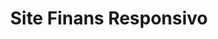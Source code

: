 <h1 align="center" >Site Finans Responsivo</h1>
<br><br>
<div align="center">
<img src="https://user-images.githubusercontent.com/90112622/184542454-e160f2d9-09bb-4828-852a-004cb6175587.png" alt="">
<br><br>
<div align="center">
<img src="https://user-images.githubusercontent.com/90112622/184542454-e160f2d9-09bb-4828-852a-004cb6175587.png" alt="">
<br><br>
<div align="center">
<img src="https://user-images.githubusercontent.com/90112622/184542454-e160f2d9-09bb-4828-852a-004cb6175587.png" alt="">

